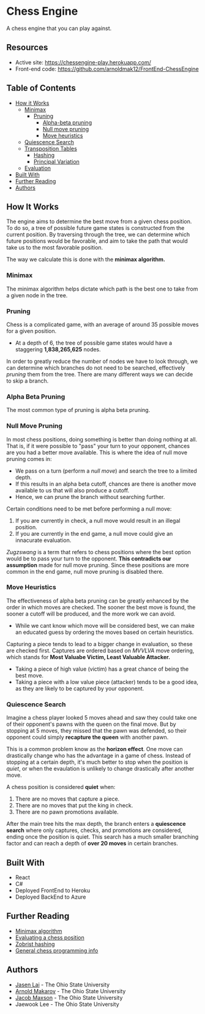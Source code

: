 # Chess Engine

A chess engine that you can play against.

## Resources

* Active site: https://chessengine-play.herokuapp.com/
* Front-end code: https://github.com/arnoldmak12/FrontEnd-ChessEngine

## Table of Contents

- [How it Works](#how-it-works)
    - [Minimax](#minimax)
        - [Pruning](#pruning)
            - [Alpha-beta pruning](#alpha-beta-pruning)
            - [Null move pruning](#null-move-pruning)
            - [Move heuristics](#move-heuristics)
    - [Quiescence Search](#quiescence-search)
    - [Transposition Tables](#transposition-tables)
        - [Hashing](#hashing)
        - [Principal Variation](#principal-variation)
    - [Evaluation](#evaluation)
- [Built With](#built-with)
- [Further Reading](#further-reading)
- [Authors](#authors)

## How It Works

The engine aims to determine the best move from a given chess position. To do so, a tree of possible future game states is constructed from the current position. By traversing through the tree, we can determine which future positions would be favorable, and aim to take the path that would take us to the most favorable position. 

The way we calculate this is done with the **minimax algorithm.**

### Minimax

The minimax algorithm helps dictate which path is the best one to take from a given node in the tree.

### Pruning
 
Chess is a complicated game, with an average of around 35 possible moves for a given position. 
* At a depth of 6, the tree of possible game states would have a staggering **1,838,265,625** nodes.

In order to greatly reduce the number of nodes we have to look through, we can determine which branches do not need to be searched, effectively *pruning* them from the tree. There are many different ways we can decide to skip a branch.
 
### Alpha Beta Pruning
 
The most common type of pruning is alpha beta pruning.

### Null Move Pruning

In most chess positions, doing something is better than doing nothing at all. That is, if it were possible to "pass" your turn to your opponent, chances are you had a better move available. This is where the idea of null move pruning comes in:
* We pass on a turn (perform a *null move*) and search the tree to a limited depth. 
* If this results in an alpha beta cutoff, chances are there is another move available to us that will also produce a cutoff.
* Hence, we can prune the branch without searching further.

Certain conditions need to be met before performing a null move: 
1. If you are currently in check, a null move would result in an illegal position. 
2. If you are currently in the end game, a null move could give an innacurate evaluation.

*Zugzswang* is a term that refers to chess positions where the best option would be to pass your turn to the opponent. **This contradicts our assumption** made for null move pruning. Since these positions are more common in the end game, null move pruning is disabled there.

### Move Heuristics

The effectiveness of alpha beta pruning can be greatly enhanced by the order in which moves are checked. The sooner the best move is found, the sooner a cutoff will be produced, and the more work we can avoid.

* While we cant know which move will be considered best, we can make an educated guess by ordering the moves based on certain heuristics.

Capturing a piece tends to lead to a bigger change in evaluation, so these are checked first. Captures are ordered based on *MVVLVA* move ordering, which stands for **Most Valuabe Victim, Least Valuable Attacker.**
* Taking a piece of high value (victim) has a great chance of being the best move.
* Taking a piece with a low value piece (attacker) tends to be a good idea, as they are likely to be captured by your opponent.

### Quiescence Search

Imagine a chess player looked 5 moves ahead and saw they could take one of their opponent's pawns with the queen on the final move. But by stopping at 5 moves, they missed that the pawn was defended, so their opponent could simply **recapture the queen** with another pawn.

This is a common problem know as the **horizon effect**. One move can drastically change who has the advantage in a game of chess. Instead of stopping at a certain depth, it's much better to stop when the position is *quiet*, or when the evaulation is unlikely to change drastically after another move.

A chess position is considered **quiet** when:
1. There are no moves that capture a piece.
2. There are no moves that put the king in check.
3. There are no pawn promotions available.

After the main tree hits the max depth, the branch enters a **quiescence search** where only captures, checks, and promotions are considered, ending once the position is quiet. This search has a much smaller branching factor and can reach a depth of **over 20 moves** in certain branches.

## Built With
* React
* C#
* Deployed FrontEnd to Heroku
* Deployed BackEnd to Azure

## Further Reading

- [Minimax algorithm](https://www.baeldung.com/java-minimax-algorithm)
- [Evaluating a chess position](https://www.chessprogramming.org/Evaluation)
- [Zobrist hashing](https://iq.opengenus.org/zobrist-hashing-game-theory/)
- [General chess programming info](https://www.chessprogramming.org/Main_Page)

## Authors
* [Jasen Lai](https://www.linkedin.com/in/jasenlai/) - The Ohio State University
* [Arnold Makarov](https://www.linkedin.com/in/arnoldmakarov/) - The Ohio State University
* [Jacob Maxson](https://www.linkedin.com/in/jacob-maxson-63869018a/) - The Ohio State University
* Jaewook Lee - The Ohio State University

